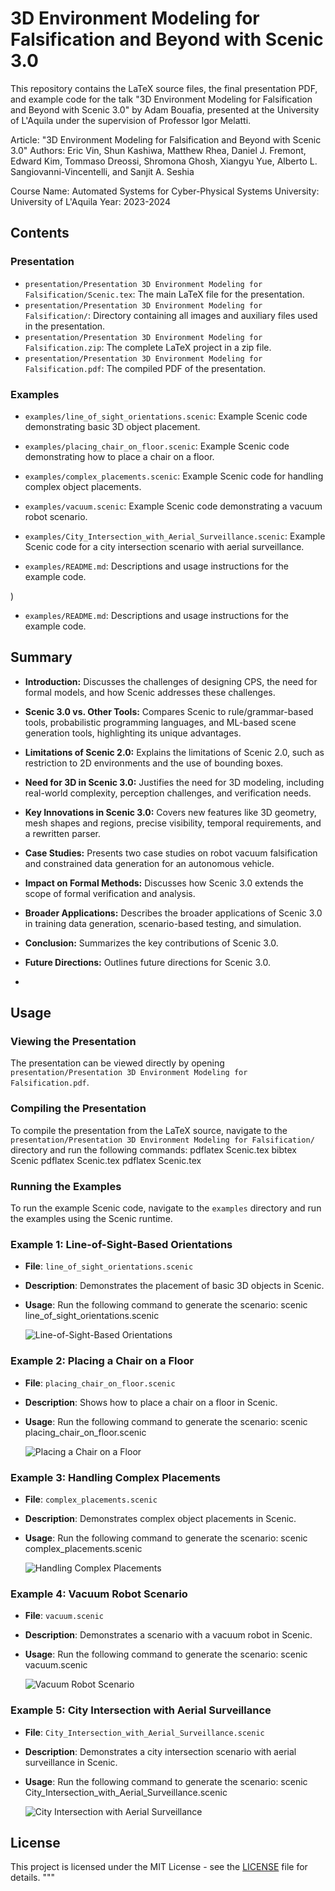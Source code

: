 # 3D Environment Modeling for Falsification and Beyond with Scenic 3.0

This repository contains the LaTeX source files, the final presentation PDF, and example code for the talk "3D Environment Modeling for Falsification and Beyond with Scenic 3.0" by Adam Bouafia, presented at the University of L'Aquila under the supervision of Professor Igor Melatti.

Article: "3D Environment Modeling for Falsification and Beyond with Scenic 3.0"
Authors: Eric Vin, Shun Kashiwa, Matthew Rhea, Daniel J. Fremont, Edward Kim, Tommaso Dreossi, Shromona Ghosh, Xiangyu Yue, Alberto L. Sangiovanni-Vincentelli, and Sanjit A. Seshia

Course Name: Automated Systems for Cyber-Physical Systems
University: University of L'Aquila
Year: 2023-2024

## Contents

### Presentation
- `presentation/Presentation 3D Environment Modeling for Falsification/Scenic.tex`: The main LaTeX file for the presentation.
- `presentation/Presentation 3D Environment Modeling for Falsification/`: Directory containing all images and auxiliary files used in the presentation.
- `presentation/Presentation 3D Environment Modeling for Falsification.zip`: The complete LaTeX project in a zip file.
- `presentation/Presentation 3D Environment Modeling for Falsification.pdf`: The compiled PDF of the presentation.

### Examples
- `examples/line_of_sight_orientations.scenic`: Example Scenic code demonstrating basic 3D object placement.

- `examples/placing_chair_on_floor.scenic`: Example Scenic code demonstrating how to place a chair on a floor.

- `examples/complex_placements.scenic`: Example Scenic code for handling complex object placements.

- `examples/vacuum.scenic`: Example Scenic code demonstrating a vacuum robot scenario.

- `examples/City_Intersection_with_Aerial_Surveillance.scenic`: Example Scenic code for a city intersection scenario with aerial surveillance.

- `examples/README.md`: Descriptions and usage instructions for the example code.


)
- `examples/README.md`: Descriptions and usage instructions for the example code.

## Summary
- **Introduction:** Discusses the challenges of designing CPS, the need for formal models, and how Scenic addresses these challenges.
- **Scenic 3.0 vs. Other Tools:** Compares Scenic to rule/grammar-based tools, probabilistic programming languages, and ML-based scene generation tools, highlighting its unique advantages.
- **Limitations of Scenic 2.0:** Explains the limitations of Scenic 2.0, such as restriction to 2D environments and the use of bounding boxes.
- **Need for 3D in Scenic 3.0:** Justifies the need for 3D modeling, including real-world complexity, perception challenges, and verification needs.
- **Key Innovations in Scenic 3.0:** Covers new features like 3D geometry, mesh shapes and regions, precise visibility, temporal requirements, and a rewritten parser.
- **Case Studies:** Presents two case studies on robot vacuum falsification and constrained data generation for an autonomous vehicle.
- **Impact on Formal Methods:** Discusses how Scenic 3.0 extends the scope of formal verification and analysis.
- **Broader Applications:** Describes the broader applications of Scenic 3.0 in training data generation, scenario-based testing, and simulation.
- **Conclusion:** Summarizes the key contributions of Scenic 3.0.
- **Future Directions:** Outlines future directions for Scenic 3.0.

- 
## Usage

### Viewing the Presentation
The presentation can be viewed directly by opening `presentation/Presentation 3D Environment Modeling for Falsification.pdf`.

### Compiling the Presentation
To compile the presentation from the LaTeX source, navigate to the `presentation/Presentation 3D Environment Modeling for Falsification/` directory and run the following commands:
pdflatex Scenic.tex
bibtex Scenic
pdflatex Scenic.tex
pdflatex Scenic.tex

### Running the Examples
To run the example Scenic code, navigate to the `examples` directory and run the examples using the Scenic runtime.

### Example 1: Line-of-Sight-Based Orientations
- **File**: `line_of_sight_orientations.scenic`
- **Description**: Demonstrates the placement of basic 3D objects in Scenic.
- **Usage**: Run the following command to generate the scenario:
scenic line_of_sight_orientations.scenic

  ![Line-of-Sight-Based Orientations](Presentation/Presentation%203D%20Environment%20Modeling%20for%20Falsification/FIG1.png)

### Example 2: Placing a Chair on a Floor
- **File**: `placing_chair_on_floor.scenic`
- **Description**: Shows how to place a chair on a floor in Scenic.
- **Usage**: Run the following command to generate the scenario:
scenic placing_chair_on_floor.scenic

  ![Placing a Chair on a Floor](Presentation/Presentation%203D%20Environment%20Modeling%20for%20Falsification/FIG2.png)

### Example 3: Handling Complex Placements
- **File**: `complex_placements.scenic`
- **Description**: Demonstrates complex object placements in Scenic.
- **Usage**: Run the following command to generate the scenario:
scenic complex_placements.scenic  

  ![Handling Complex Placements](Presentation/Presentation%203D%20Environment%20Modeling%20for%20Falsification/FIG3.png)

### Example 4: Vacuum Robot Scenario
- **File**: `vacuum.scenic`
- **Description**: Demonstrates a scenario with a vacuum robot in Scenic.
- **Usage**: Run the following command to generate the scenario:
scenic vacuum.scenic

  ![Vacuum Robot Scenario](Presentation/Presentation%203D%20Environment%20Modeling%20for%20Falsification/FIG4.png)

### Example 5: City Intersection with Aerial Surveillance
- **File**: `City_Intersection_with_Aerial_Surveillance.scenic`
- **Description**: Demonstrates a city intersection scenario with aerial surveillance in Scenic.
- **Usage**: Run the following command to generate the scenario:
scenic City_Intersection_with_Aerial_Surveillance.scenic

  ![City Intersection with Aerial Surveillance](Presentation/Presentation%203D%20Environment%20Modeling%20for%20Falsification/City_Intersection_with_Aerial_Surveillance.png)



  
## License
This project is licensed under the MIT License - see the [LICENSE](LICENSE) file for details.
"""
